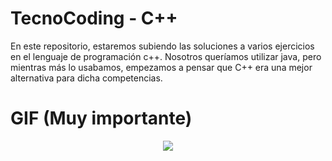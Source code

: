 # TecnoCoding - C++

En este repositorio, estaremos subiendo las soluciones a varios ejercicios en el lenguaje de programación c++.
Nosotros queríamos utilizar java, pero mientras más lo usabamos, empezamos a pensar que C++ era una mejor alternativa para dicha competencias.

# GIF (Muy importante)

<div align="center">
    <img align="center" src="https://c.tenor.com/ztlNAqw_00EAAAAM/%E5%B8%B8%E9%97%87%E3%83%88%E3%83%AF-%E3%83%9B%E3%83%AD%E3%83%A9%E3%82%A4%E3%83%96.gif">
</div>